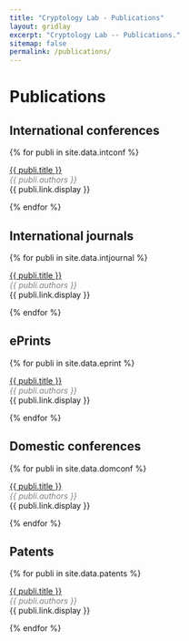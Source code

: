 ```yaml
---
title: "Cryptology Lab - Publications"
layout: gridlay
excerpt: "Cryptology Lab -- Publications."
sitemap: false
permalink: /publications/
---
```



# Publications

## International conferences

{% for publi in site.data.intconf %}

  <a href="{{ publi.link.url }}">{{ publi.title }}</a> <br />
  <em style="color: gray;">{{ publi.authors }} </em><br />{{ publi.link.display }}

{% endfor %}

## International journals

{% for publi in site.data.intjournal %}

  <a href="{{ publi.link.url }}">{{ publi.title }}</a> <br />
  <em style="color: gray;">{{ publi.authors }} </em><br />{{ publi.link.display }}

{% endfor %}

## ePrints

{% for publi in site.data.eprint %}

  <a href="{{ publi.link.url }}">{{ publi.title }}</a> <br />
  <em style="color: gray;">{{ publi.authors }} </em><br />{{ publi.link.display }}

{% endfor %}


## Domestic conferences

{% for publi in site.data.domconf %}

  <a href="{{ publi.link.url }}">{{ publi.title }}</a> <br />
  <em style="color: gray;">{{ publi.authors }} </em><br />{{ publi.link.display }}

{% endfor %}


<!-- ## Domestic journals

{% for publi in site.data.domjournal %}

  <a href="{{ publi.link.url }}">{{ publi.title }}</a> <br />
  <em style="color: gray;">{{ publi.authors }} </em><br />{{ publi.link.display }}

{% endfor %} -->

## Patents

{% for publi in site.data.patents %}

  <a href="{{ publi.link.url }}">{{ publi.title }}</a> <br />
  <em style="color: gray;">{{ publi.authors }} </em><br />{{ publi.link.display }}

{% endfor %}
